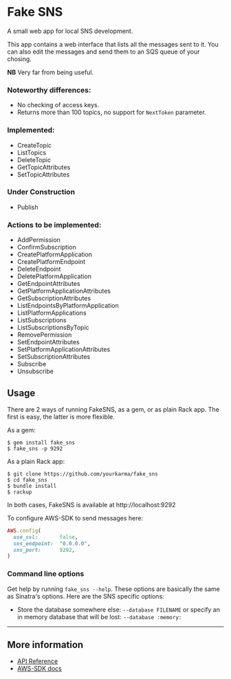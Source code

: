 # Fake SNS

A small web app for local SNS development.

This app contains a web interface that lists all the messages sent to it. You
can also edit the messages and send them to an SQS queue of your chosing.

**NB** Very far from being useful.

### Noteworthy differences:

* No checking of access keys.
* Returns more than 100 topics, no support for `NextToken` parameter.

### Implemented:

* CreateTopic
* ListTopics
* DeleteTopic
* GetTopicAttributes
* SetTopicAttributes

### Under Construction

* Publish

### Actions to be implemented:

* AddPermission
* ConfirmSubscription
* CreatePlatformApplication
* CreatePlatformEndpoint
* DeleteEndpoint
* DeletePlatformApplication
* GetEndpointAttributes
* GetPlatformApplicationAttributes
* GetSubscriptionAttributes
* ListEndpointsByPlatformApplication
* ListPlatformApplications
* ListSubscriptions
* ListSubscriptionsByTopic
* RemovePermission
* SetEndpointAttributes
* SetPlatformApplicationAttributes
* SetSubscriptionAttributes
* Subscribe
* Unsubscribe

## Usage

There are 2 ways of running FakeSNS, as a gem, or as plain Rack app. The first
is easy, the latter is more flexible.

As a gem:

```
$ gem install fake_sns
$ fake_sns -p 9292
```

As a plain Rack app:

```
$ git clone https://github.com/yourkarma/fake_sns
$ cd fake_sns
$ bundle install
$ rackup
```

In both cases, FakeSNS is available at http://localhost:9292

To configure AWS-SDK to send messages here:

``` ruby
AWS.config(
  use_ssl:       false,
  sns_endpoint:  "0.0.0.0",
  sns_port:      9292,
)
```

### Command line options

Get help by running `fake_sns --help`. These options are basically the same as
Sinatra's options. Here are the SNS specific options:

* Store the database somewhere else: `--database FILENAME` or
specify an in memory database that will be lost: `--database :memory:`

---

## More information

* [API Reference](http://docs.aws.amazon.com/sns/latest/api/API_Operations.html)
* [AWS-SDK docs](http://rubydoc.info/gems/aws-sdk/frames)
